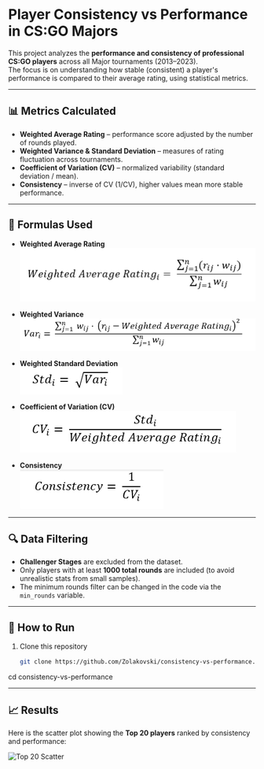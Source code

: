 # Player Consistency vs Performance in CS:GO Majors

This project analyzes the **performance and consistency of professional CS:GO players** across all Major tournaments (2013–2023).  
The focus is on understanding how stable (consistent) a player's performance is compared to their average rating, using statistical metrics.

---

## 📊 Metrics Calculated

- **Weighted Average Rating** – performance score adjusted by the number of rounds played.  
- **Weighted Variance & Standard Deviation** – measures of rating fluctuation across tournaments.  
- **Coefficient of Variation (CV)** – normalized variability (standard deviation / mean).  
- **Consistency** – inverse of CV (1/CV), higher values mean more stable performance.  

---

## 📐 Formulas Used

- **Weighted Average Rating**  
  ![Weighted Average Rating](formulas/weighted_average.png)

- **Weighted Variance**  
  ![Variance](formulas/variance.png)

- **Weighted Standard Deviation**  
  ![Std](formulas/std.png)

- **Coefficient of Variation (CV)**  
  ![CV](formulas/cv.png)

- **Consistency**  
  ![Consistency](formulas/consistency.png)

---

## 🔍 Data Filtering

- **Challenger Stages** are excluded from the dataset.  
- Only players with at least **1000 total rounds** are included (to avoid unrealistic stats from small samples).  
- The minimum rounds filter can be changed in the code via the `min_rounds` variable.  

---

## 🚀 How to Run

1. Clone this repository  
   ```bash
   git clone https://github.com/Zolakovski/consistency-vs-performance.git
cd consistency-vs-performance

---

## 📈 Results

Here is the scatter plot showing the **Top 20 players** ranked by consistency and performance:

![Top 20 Scatter](figures/top20.png)



